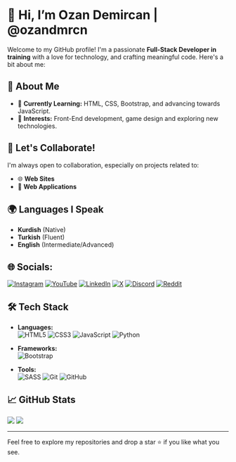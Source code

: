 # 👋 Hi, I’m Ozan Demircan | @ozandmrcn  

Welcome to my GitHub profile! I'm a passionate **Full-Stack Developer in training** with a love for technology, and crafting meaningful code. Here's a bit about me:  

## 🚀 About Me   
- 🌱 **Currently Learning:** HTML, CSS, Bootstrap, and advancing towards JavaScript.  
- 👀 **Interests:** Front-End development, game design and exploring new technologies.    

## 💬 Let's Collaborate!  
I'm always open to collaboration, especially on projects related to:  
- 🌐 **Web Sites**
- 📱 **Web Applications**   

## 🌍 Languages I Speak  
- **Kurdish** (Native)  
- **Turkish** (Fluent)  
- **English** (Intermediate/Advanced)

## 🌐 Socials:
[![Instagram](https://img.shields.io/badge/Instagram-%23E4405F.svg?logo=Instagram&logoColor=white)](https://instagram.com/ozan_dmrcn) [![YouTube](https://img.shields.io/badge/YouTube-%23FF0000.svg?logo=YouTube&logoColor=white)](https://youtube.com/@mr.mercury4714) [![LinkedIn](https://img.shields.io/badge/LinkedIn-%230077B5.svg?logo=linkedin&logoColor=white)](https://linkedin.com/in/ozandemircan47) [![X](https://img.shields.io/badge/X-black.svg?logo=X&logoColor=white)](https://x.com/@ozandmrcn) [![Discord](https://img.shields.io/badge/Discord-%237289DA.svg?logo=discord&logoColor=white)](https://discord.gg/4QaCDpvRCD) [![Reddit](https://img.shields.io/badge/Reddit-%23FF4500.svg?logo=Reddit&logoColor=white)](https://reddit.com/user/Latter_Hunter9899)

## 🛠️ Tech Stack

- **Languages:**  
  ![HTML5](https://img.shields.io/badge/html5-%23E34F26.svg?style=for-the-badge&logo=html5&logoColor=white)
  ![CSS3](https://img.shields.io/badge/css3-%231572B6.svg?style=for-the-badge&logo=css3&logoColor=white)
  ![JavaScript](https://img.shields.io/badge/javascript-%23323330.svg?style=for-the-badge&logo=javascript&logoColor=%23F7DF1E)
  ![Python](https://img.shields.io/badge/Python-%2314354C.svg?style=for-the-badge&logo=python&logoColor=white)


- **Frameworks:**  
  ![Bootstrap](https://img.shields.io/badge/bootstrap-%238511FA.svg?style=for-the-badge&logo=bootstrap&logoColor=white)

- **Tools:**  
  ![SASS](https://img.shields.io/badge/SASS-hotpink.svg?style=for-the-badge&logo=SASS&logoColor=white)
  ![Git](https://img.shields.io/badge/git-%23F05033.svg?style=for-the-badge&logo=git&logoColor=white)
  ![GitHub](https://img.shields.io/badge/github-%23121011.svg?style=for-the-badge&logo=github&logoColor=white)


## 📈 GitHub Stats

![](https://github-readme-stats.vercel.app/api?username=ozandmrcn&theme=dark&hide_border=false&include_all_commits=false&count_private=false)
![](https://github-readme-stats.vercel.app/api/top-langs/?username=ozandmrcn&theme=dark&hide_border=false&include_all_commits=false&count_private=false&layout=compact)

---

Feel free to explore my repositories and drop a star ⭐ if you like what you see.
